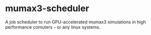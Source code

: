 # mumax3-scheduler

A job scheduler to run GPU-accelerated mumax3 simulations in high performance comuters - or any linux systems.
